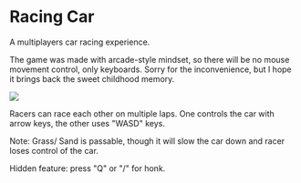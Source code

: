 # Racing Car

A multiplayers car racing experience.

The game was made with arcade-style mindset, so there will be no mouse movement control, only keyboards. Sorry for the inconvenience, but I hope it brings back the sweet childhood memory.

![](https://res.cloudinary.com/trungvuh/image/upload/c_scale,w_600/v1512752524/Racing_ss_zfc90x.png)

Racers can race each other on multiple laps. One controls the car with arrow keys, the other uses "WASD" keys.

Note: Grass/ Sand is passable, though it will slow the car down and racer loses control of the car.

Hidden feature: press "Q" or "/" for honk.

